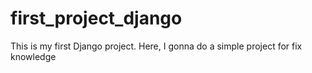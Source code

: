 # first_project_django
This is my first Django project. Here, I gonna do a simple project for fix knowledge
